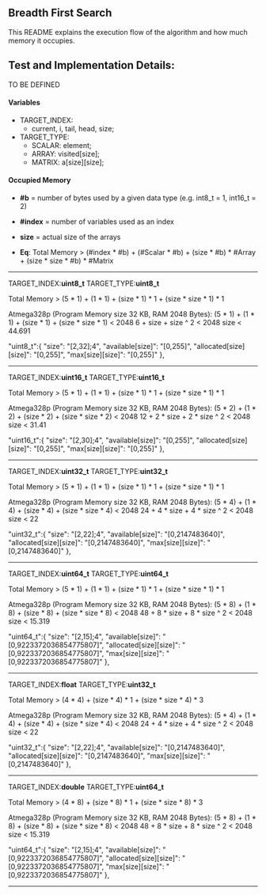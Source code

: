 ## Breadth First Search
This README explains the execution flow of the algorithm and how much memory it occupies.

## Test and Implementation Details:
TO BE DEFINED

#### Variables
* TARGET_INDEX:  
	- current, i, tail, head, size;
* TARGET_TYPE:
	- SCALAR: element;  
	- ARRAY: visited[size];
	- MATRIX: a[size][size];

#### Occupied Memory
* **#b** = number of bytes used by a given data type (e.g. int8_t = 1, int16_t = 2)  
* **#index** = number of variables used as an index  
* **size** = actual size of the arrays  

* **Eq**: Total Memory > (#index * #b) + (#Scalar * #b) + (size * #b) * #Array + (size * size * #b) * #Matrix

*******************************************************************
TARGET_INDEX:<b>uint8_t</b>
TARGET_TYPE:<b>uint8_t</b>

Total Memory > (5 * 1) + (1 * 1) + (size * 1) * 1 + (size * size * 1) * 1

Atmega328p (Program Memory size 32 KB, RAM 2048 Bytes):
(5 * 1) + (1 * 1) + (size * 1) + (size * size * 1) < 2048
6 + size + size ^ 2 < 2048
size < 44.691

"uint8_t":{
	"size": "[2,32];4",
	"available[size]": "[0,255]",
	"allocated[size][size]": "[0,255]",
	"max[size][size]": "[0,255]"
},

*******************************************************************
TARGET_INDEX:<b>uint16_t</b>
TARGET_TYPE:<b>uint16_t</b>

Total Memory > (5 * 1) + (1 * 1) + (size * 1) * 1 + (size * size * 1) * 1

Atmega328p (Program Memory size 32 KB, RAM 2048 Bytes):
(5 * 2) + (1 * 2) + (size * 2) + (size * size * 2) < 2048
12 + 2 * size + 2 * size ^ 2 < 2048
size < 31.41

"uint16_t":{
	"size": "[2,30];4",
	"available[size]": "[0,255]",
	"allocated[size][size]": "[0,255]",
	"max[size][size]": "[0,255]"
},

*******************************************************************
TARGET_INDEX:<b>uint32_t</b>
TARGET_TYPE:<b>uint32_t</b>

Total Memory > (5 * 1) + (1 * 1) + (size * 1) * 1 + (size * size * 1) * 1

Atmega328p (Program Memory size 32 KB, RAM 2048 Bytes):
(5 * 4) + (1 * 4) + (size * 4) + (size * size * 4) < 2048
24 + 4 * size + 4 * size ^ 2 < 2048
size < 22

"uint32_t":{
	"size": "[2,22];4",
	"available[size]": "[0,2147483640]",
	"allocated[size][size]": "[0,2147483640]",
	"max[size][size]": "[0,2147483640]"
},

*******************************************************************
TARGET_INDEX:<b>uint64_t</b>
TARGET_TYPE:<b>uint64_t</b>

Total Memory > (5 * 1) + (1 * 1) + (size * 1) * 1 + (size * size * 1) * 1

Atmega328p (Program Memory size 32 KB, RAM 2048 Bytes):
(5 * 8) + (1 * 8) + (size * 8) + (size * size * 8) < 2048
48 + 8 * size + 8 * size ^ 2 < 2048
size < 15.319

"uint64_t":{
	"size": "[2,15];4",
	"available[size]": "[0,9223372036854775807]",
	"allocated[size][size]": "[0,9223372036854775807]",
	"max[size][size]": "[0,9223372036854775807]"
},

*******************************************************************
TARGET_INDEX:<b>float</b>
TARGET_TYPE:<b>uint32_t</b>

Total Memory > (4 * 4) + (size * 4) * 1 + (size * size * 4) * 3

Atmega328p (Program Memory size 32 KB, RAM 2048 Bytes):
(5 * 4) + (1 * 4) + (size * 4) + (size * size * 4) < 2048
24 + 4 * size + 4 * size ^ 2 < 2048
size < 22

"uint32_t":{
	"size": "[2,22];4",
	"available[size]": "[0,2147483640]",
	"allocated[size][size]": "[0,2147483640]",
	"max[size][size]": "[0,2147483640]"
},

*******************************************************************
TARGET_INDEX:<b>double</b>
TARGET_TYPE:<b>uint64_t</b>

Total Memory > (4 * 8) + (size * 8) * 1 + (size * size * 8) * 3

Atmega328p (Program Memory size 32 KB, RAM 2048 Bytes):
(5 * 8) + (1 * 8) + (size * 8) + (size * size * 8) < 2048
48 + 8 * size + 8 * size ^ 2 < 2048
size < 15.319

"uint64_t":{
	"size": "[2,15];4",
	"available[size]": "[0,9223372036854775807]",
	"allocated[size][size]": "[0,9223372036854775807]",
	"max[size][size]": "[0,9223372036854775807]"
},

*******************************************************************